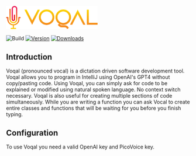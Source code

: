 <img src='.github/media/logo-horizontal-text.svg' width='250'>

![Build](https://github.com/voqal/voqal-plugin/workflows/Build/badge.svg)
[![Version](https://img.shields.io/jetbrains/plugin/v/PLUGIN_ID.svg)](https://plugins.jetbrains.com/plugin/PLUGIN_ID)
[![Downloads](https://img.shields.io/jetbrains/plugin/d/PLUGIN_ID.svg)](https://plugins.jetbrains.com/plugin/PLUGIN_ID)

## Introduction

<!-- Plugin description -->

Voqal (pronounced vocal) is a dictation driven software development tool.
Voqal allows you to program in IntelliJ using OpenAI's GPT4 without copy/pasting code.
Using Voqal, you can simply ask for code to be explained or modified using natural spoken language.
No context switch necessary. Voqal is also useful for creating multiple sections of code simultaneously.
While you are writing a function you can ask Vocal to create entire classes and functions that will be waiting for you
before you finish typing.

<!-- Plugin description end -->

## Configuration

To use Voqal you need a valid OpenAI key and PicoVoice key.

[template]: https://github.com/JetBrains/intellij-platform-plugin-template

[docs:plugin-description]: https://plugins.jetbrains.com/docs/intellij/plugin-user-experience.html#plugin-description-and-presentation
